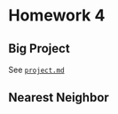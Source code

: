 # Homework 4
## Big Project

See [``project.md``](https://github.com/tdgoodrich/fss16tdg/tree/master/project/description.md)

## Nearest Neighbor
